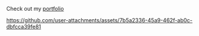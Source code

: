 Check out my [portfolio](https://maisha-nawar-portfolio.netlify.app/)


https://github.com/user-attachments/assets/7b5a2336-45a9-462f-ab0c-dbfcca39fe81

